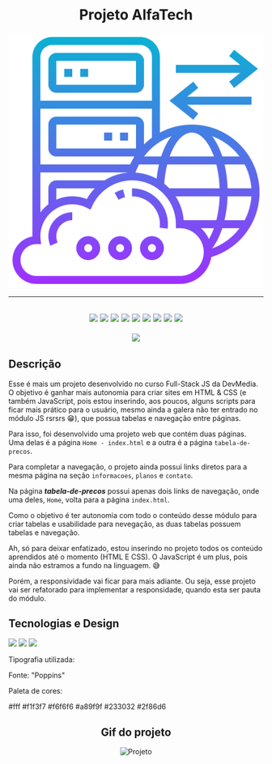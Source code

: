 <div align="center">

# Projeto AlfaTech

![Logo](/assets/logo-icone.png)

---
![](https://img.shields.io/badge/MDN_Web_Docs-black?style=for-the-badge&logo=mdnwebdocs&logoColor=white)
![](https://img.shields.io/badge/W3Schools-04AA6D?style=for-the-badge&logo=W3Schools&logoColor=white)
![](https://img.shields.io/badge/Markdown-000000?style=for-the-badge&logo=markdown&logoColor=white)
![](https://img.shields.io/badge/Visual_Studio_Code-0078D4?style=for-the-badge&logo=visual%20studio%20code&logoColor=white)
![](https://img.shields.io/badge/HTML5-E34F26?style=for-the-badge&logo=html5&logoColor=white)
![](https://img.shields.io/badge/CSS3-1572B6?style=for-the-badge&logo=css3&logoColor=white)
![](https://img.shields.io/badge/JavaScript-323330?style=for-the-badge&logo=javascript&logoColor=F7DF1E)
![](https://img.shields.io/badge/Ubuntu-E95420?style=for-the-badge&logo=ubuntu&logoColor=white)
![](https://img.shields.io/badge/GIT-E44C30?style=for-the-badge&logo=git&logoColor=white)
---

<img loading="lazy" src="http://img.shields.io/static/v1?label=STATUS&message=EM%20DESENVOLVIMENTO&color=GREEN&style=for-the-badge"/>


</div>

## Descrição

Esse é mais um projeto desenvolvido no curso Full-Stack JS da DevMedia.
O objetivo é ganhar mais autonomia para criar sites em HTML & CSS (e também JavaScript, pois estou inserindo, aos poucos, alguns scripts para ficar mais prático para o usuário, mesmo ainda a galera não ter entrado no módulo JS rsrsrs 😁), que possua tabelas e navegação entre páginas.

Para isso, foi desenvolvido uma projeto web que contém duas páginas.
Uma delas é a página `Home - index.html` e a outra é a página `tabela-de-precos`.

Para completar a navegação, o projeto ainda possui links diretos para a mesma página na seção `informacoes`, `planos` e `contato`.

Na página ***tabela-de-precos*** possui apenas dois links de navegação, onde uma deles, `Home`, volta para a página `index.html`.

Como o objetivo é ter autonomia com todo o conteúdo desse módulo para criar tabelas e usabilidade para nevegação, as duas tabelas possuem tabelas e navegação.

Ah, só para deixar enfatizado, estou inserindo no projeto todos os conteúdo aprendidos até o momento (HTML E CSS). O JavaScript é um plus, pois ainda não estramos a fundo na linguagem. 😅

Porém, a responsividade vai ficar para mais adiante. Ou seja, esse projeto vai ser refatorado para implementar a responsidade, quando esta ser pauta do módulo.

## Tecnologias e Design

![](https://img.shields.io/badge/HTML5-E34F26?style=for-the-badge&logo=html5&logoColor=white)
![](https://img.shields.io/badge/CSS3-1572B6?style=for-the-badge&logo=css3&logoColor=white)
![](https://img.shields.io/badge/JavaScript-323330?style=for-the-badge&logo=javascript&logoColor=F7DF1E)


Tipografia utilizada:

Fonte: "Poppins"


Paleta de cores:

#fff
#f1f3f7
#f6f6f6
#a89f9f
#233032
#2f86d6

<div align="center">

## Gif do projeto

![Projeto](/assets/gif-alfatech.gif)
</div>